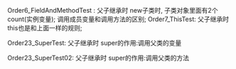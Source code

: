 

Order6_FieldAndMethodTest : 
    父子继承时
        new子类时, 子类对象里面有2个count(实例变量);
        调用成员变量和调用方法的区别;
Order7_ThisTest:
    父子继承时
        this也是和上面一样的规则;
        
Order23_SuperTest:
    父子继承时
        super的作用:调用父类的变量

Order23_SuperTest02:
    父子继承时
        super的作用:调用父类的方法